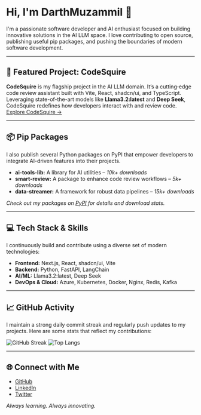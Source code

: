 # Hi, I'm DarthMuzammil 👋

I'm a passionate software developer and AI enthusiast focused on building innovative solutions in the AI LLM space. I love contributing to open source, publishing useful pip packages, and pushing the boundaries of modern software development.

---

## 🚀 Featured Project: CodeSquire

**CodeSquire** is my flagship project in the AI LLM domain. It’s a cutting‐edge code review assistant built with Vite, React, shadcn/ui, and TypeScript. Leveraging state-of-the-art models like **Llama3.2:latest** and **Deep Seek**, CodeSquire redefines how developers interact with and review code.  
[Explore CodeSquire →](https://github.com/DarthMuzammil/CodeSquire)

---

## 📦 Pip Packages

I also publish several Python packages on PyPI that empower developers to integrate AI-driven features into their projects.  
- **ai-tools-lib:** A library for AI utilities – *10k+ downloads*  
- **smart-review:** A package to enhance code review workflows – *5k+ downloads*  
- **data-streamer:** A framework for robust data pipelines – *15k+ downloads*  

*Check out my packages on [PyPI](https://pypi.org/user/DarthMuzammil) for details and download stats.*

---

## 💻 Tech Stack & Skills

I continuously build and contribute using a diverse set of modern technologies:

- **Frontend:** Next.js, React, shadcn/ui, Vite
- **Backend:** Python, FastAPI, LangChain
- **AI/ML:** Llama3.2:latest, Deep Seek
- **DevOps & Cloud:** Azure, Kubernetes, Docker, Nginx, Redis, Kafka

---

## 📈 GitHub Activity

I maintain a strong daily commit streak and regularly push updates to my projects. Here are some stats that reflect my contributions:

![GitHub Streak](https://github-readme-streak-stats.herokuapp.com/?user=DarthMuzammil)
![Top Langs](https://github-readme-stats.vercel.app/api/top-langs/?username=DarthMuzammil&layout=compact)

---

## 🌐 Connect with Me

- [GitHub](https://github.com/DarthMuzammil)
- [LinkedIn](https://www.linkedin.com/in/muzammil-inamdar/)
- [Twitter](https://twitter.com/YourTwitterHandle)

*Always learning. Always innovating.*
